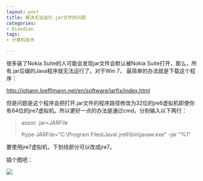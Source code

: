 ```yaml
---
layout: post
title: 解决无法运行.jar文件的问题
categories:
- Diandian
tags:
- 计算机技术

---
```

<p>很多装了Nokia Suite的人可能会发现jar文件会默认被Nokia Suite打开，那么，所有.jar后缀的Java程序就无法运行了。对于Win 7， 最简单的办法就是下载这个程序：</p>
<p><a href="http://johann.loefflmann.net/en/software/jarfix/index.html">http://johann.loefflmann.net/en/software/jarfix/index.html</a> </p>
<p>但是问题是这个程序会把打开.jar文件的程序路径修改为32位的jre6虚拟机即使你有64位的jre7虚拟机。所以更好一点的办法是通过cmd，分别输入以下两行：</p>
<blockquote>
 <p>assoc .jar=JARFile</p>
 <p>ftype JARFile=&quot;C:\Program Files\Java\<span class="edui-filter-underline"> jre6</span>\bin\javaw.exe&quot; -jar &quot;%1&quot;</p>
</blockquote>
<p>要使用jre7虚拟机，下划线部分可以改成jre7。</p>
<p>插个图吧：</p>
<p class="edui-filter-align-center"> <img src="http://m3.img.srcdd.com/farm4/d/2012/0705/23/C5C68373860B34DC678B43592F0B8E6F_B500_900_500_323.PNG" /><br /></p>